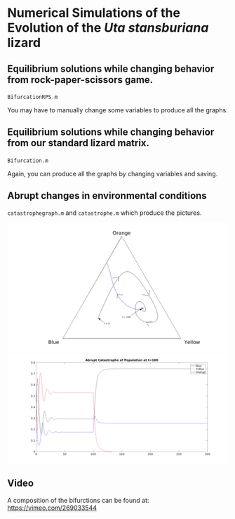 # Numerical Simulations of the Evolution of the *Uta stansburiana* lizard

## Equilibrium solutions while changing behavior from rock-paper-scissors game.

`BifurcationRPS.m`

You may have to manually change some variables to produce all the graphs.

## Equilibrium solutions while changing behavior from our standard lizard matrix.

`Bifurcation.m`

Again, you can produce all the graphs by changing variables and saving.

## Abrupt changes in environmental conditions

`catastrophegraph.m` and `catastrophe.m` which produce the pictures.

![cat1.png](https://raw.githubusercontent.com/josephmckinsey/utaevolution/master/cat1.png)
![cat2.png](https://raw.githubusercontent.com/josephmckinsey/utaevolution/master/cat2.png)

## Video

A composition of the bifurctions can be found at:
https://vimeo.com/269033544